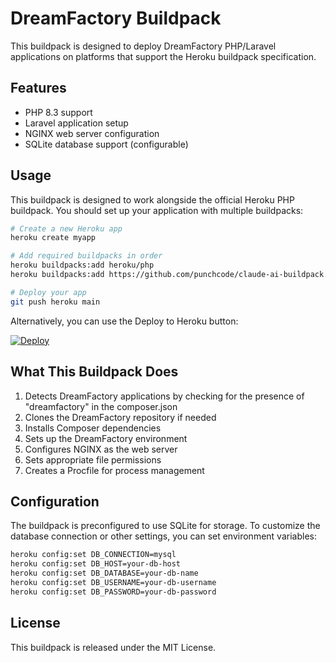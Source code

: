 # DreamFactory Buildpack

This buildpack is designed to deploy DreamFactory PHP/Laravel applications on platforms that support the Heroku buildpack specification.

## Features

- PHP 8.3 support
- Laravel application setup
- NGINX web server configuration
- SQLite database support (configurable)

## Usage

This buildpack is designed to work alongside the official Heroku PHP buildpack. You should set up your application with multiple buildpacks:

```bash
# Create a new Heroku app
heroku create myapp

# Add required buildpacks in order
heroku buildpacks:add heroku/php
heroku buildpacks:add https://github.com/punchcode/claude-ai-buildpack.git

# Deploy your app
git push heroku main
```

Alternatively, you can use the Deploy to Heroku button:

[![Deploy](https://www.herokucdn.com/deploy/button.svg)](https://heroku.com/deploy)

## What This Buildpack Does

1. Detects DreamFactory applications by checking for the presence of "dreamfactory" in the composer.json
2. Clones the DreamFactory repository if needed
3. Installs Composer dependencies
4. Sets up the DreamFactory environment
5. Configures NGINX as the web server
6. Sets appropriate file permissions
7. Creates a Procfile for process management

## Configuration

The buildpack is preconfigured to use SQLite for storage. To customize the database connection or other settings, you can set environment variables:

```bash
heroku config:set DB_CONNECTION=mysql
heroku config:set DB_HOST=your-db-host
heroku config:set DB_DATABASE=your-db-name
heroku config:set DB_USERNAME=your-db-username
heroku config:set DB_PASSWORD=your-db-password
```

## License

This buildpack is released under the MIT License.
